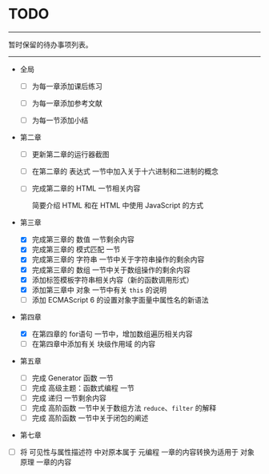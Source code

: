 

# TODO

---

暂时保留的待办事项列表。



---

- 全局

  - [ ] 为每一章添加课后练习

  - [ ] 为每一章添加参考文献

  - [ ]   为每一节添加小结
  
- 第二章

  - [ ] 更新第二章的运行器截图

  - [ ] 在第二章的 表达式 一节中加入关于十六进制和二进制的概念
  
  - [ ] 完成第二章的 HTML 一节相关内容
  
    简要介绍 HTML 和在 HTML 中使用 JavaScript 的方式
  
- 第三章

  - [x] 完成第三章的 数值 一节剩余内容
  - [x] 完成第三章的 模式匹配 一节
  - [x] 完成第三章的 字符串 一节中关于字符串操作的剩余内容
  - [x] 完成第三章的 数组 一节中关于数组操作的剩余内容
  - [x] 添加标签模板字符串相关内容（新的函数调用形式）
  - [x] 添加第三章中 对象 一节中有关 `this` 的说明
  - [ ] 添加 ECMAScript 6 的设置对象字面量中属性名的新语法 
  
- 第四章

  - [x] 在第四章的 for语句 一节中，增加数组遍历相关内容
  - [ ] 在第四章中添加有关 块级作用域 的内容 
  
- 第五章
  - [ ] 完成  Generator 函数 一节
  - [ ] 完成 高级主题：函数式编程 一节
  - [ ] 完成 递归 一节剩余内容
  - [ ] 完成 高阶函数 一节中关于数组方法 `reduce`、`filter` 的解释
  - [ ] 完成 高阶函数 一节中关于闭包的阐述
  
-  第七章
  
  - [ ] 将 可见性与属性描述符 中对原本属于 元编程 一章的内容转换为适用于 对象原理 一章的内容

